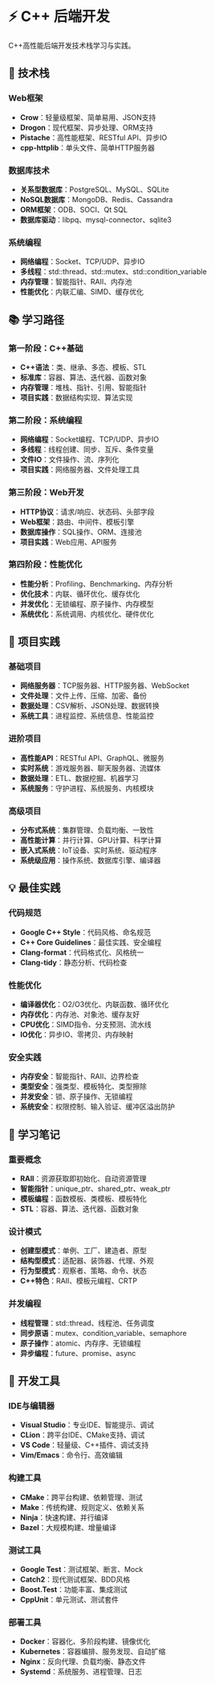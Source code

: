 # ⚡ C++ 后端开发

C++高性能后端开发技术栈学习与实践。

## 🎯 技术栈

### Web框架
- **Crow**：轻量级框架、简单易用、JSON支持
- **Drogon**：现代框架、异步处理、ORM支持
- **Pistache**：高性能框架、RESTful API、异步IO
- **cpp-httplib**：单头文件、简单HTTP服务器

### 数据库技术
- **关系型数据库**：PostgreSQL、MySQL、SQLite
- **NoSQL数据库**：MongoDB、Redis、Cassandra
- **ORM框架**：ODB、SOCI、Qt SQL
- **数据库驱动**：libpq、mysql-connector、sqlite3

### 系统编程
- **网络编程**：Socket、TCP/UDP、异步IO
- **多线程**：std::thread、std::mutex、std::condition_variable
- **内存管理**：智能指针、RAII、内存池
- **性能优化**：内联汇编、SIMD、缓存优化

## 📚 学习路径

### 第一阶段：C++基础
- **C++语法**：类、继承、多态、模板、STL
- **标准库**：容器、算法、迭代器、函数对象
- **内存管理**：堆栈、指针、引用、智能指针
- **项目实践**：数据结构实现、算法实现

### 第二阶段：系统编程
- **网络编程**：Socket编程、TCP/UDP、异步IO
- **多线程**：线程创建、同步、互斥、条件变量
- **文件IO**：文件操作、流、序列化
- **项目实践**：网络服务器、文件处理工具

### 第三阶段：Web开发
- **HTTP协议**：请求/响应、状态码、头部字段
- **Web框架**：路由、中间件、模板引擎
- **数据库操作**：SQL操作、ORM、连接池
- **项目实践**：Web应用、API服务

### 第四阶段：性能优化
- **性能分析**：Profiling、Benchmarking、内存分析
- **优化技术**：内联、循环优化、缓存优化
- **并发优化**：无锁编程、原子操作、内存模型
- **系统优化**：系统调用、内核优化、硬件优化

## 🚀 项目实践

### 基础项目
- **网络服务器**：TCP服务器、HTTP服务器、WebSocket
- **文件处理**：文件上传、压缩、加密、备份
- **数据处理**：CSV解析、JSON处理、数据转换
- **系统工具**：进程监控、系统信息、性能监控

### 进阶项目
- **高性能API**：RESTful API、GraphQL、微服务
- **实时系统**：游戏服务器、聊天服务器、流媒体
- **数据处理**：ETL、数据挖掘、机器学习
- **系统服务**：守护进程、系统服务、内核模块

### 高级项目
- **分布式系统**：集群管理、负载均衡、一致性
- **高性能计算**：并行计算、GPU计算、科学计算
- **嵌入式系统**：IoT设备、实时系统、驱动程序
- **系统级应用**：操作系统、数据库引擎、编译器

## 💡 最佳实践

### 代码规范
- **Google C++ Style**：代码风格、命名规范
- **C++ Core Guidelines**：最佳实践、安全编程
- **Clang-format**：代码格式化、风格统一
- **Clang-tidy**：静态分析、代码检查

### 性能优化
- **编译器优化**：O2/O3优化、内联函数、循环优化
- **内存优化**：内存池、对象池、缓存友好
- **CPU优化**：SIMD指令、分支预测、流水线
- **IO优化**：异步IO、零拷贝、内存映射

### 安全实践
- **内存安全**：智能指针、RAII、边界检查
- **类型安全**：强类型、模板特化、类型擦除
- **并发安全**：锁、原子操作、无锁编程
- **系统安全**：权限控制、输入验证、缓冲区溢出防护

## 📝 学习笔记

### 重要概念
- **RAII**：资源获取即初始化、自动资源管理
- **智能指针**：unique_ptr、shared_ptr、weak_ptr
- **模板编程**：函数模板、类模板、模板特化
- **STL**：容器、算法、迭代器、函数对象

### 设计模式
- **创建型模式**：单例、工厂、建造者、原型
- **结构型模式**：适配器、装饰器、代理、外观
- **行为型模式**：观察者、策略、命令、状态
- **C++特色**：RAII、模板元编程、CRTP

### 并发编程
- **线程管理**：std::thread、线程池、任务调度
- **同步原语**：mutex、condition_variable、semaphore
- **原子操作**：atomic、内存序、无锁编程
- **异步编程**：future、promise、async

## 🔧 开发工具

### IDE与编辑器
- **Visual Studio**：专业IDE、智能提示、调试
- **CLion**：跨平台IDE、CMake支持、调试
- **VS Code**：轻量级、C++插件、调试支持
- **Vim/Emacs**：命令行、高效编辑

### 构建工具
- **CMake**：跨平台构建、依赖管理、测试
- **Make**：传统构建、规则定义、依赖关系
- **Ninja**：快速构建、并行编译
- **Bazel**：大规模构建、增量编译

### 测试工具
- **Google Test**：测试框架、断言、Mock
- **Catch2**：现代测试框架、BDD风格
- **Boost.Test**：功能丰富、集成测试
- **CppUnit**：单元测试、测试套件

### 部署工具
- **Docker**：容器化、多阶段构建、镜像优化
- **Kubernetes**：容器编排、服务发现、自动扩缩
- **Nginx**：反向代理、负载均衡、静态文件
- **Systemd**：系统服务、进程管理、日志
